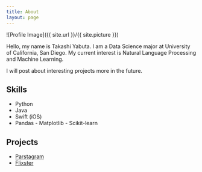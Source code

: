 ```yaml
---
title: About
layout: page
---
```

![Profile Image]({{ site.url }}/{{ site.picture }})

<p>Hello, my name is Takashi Yabuta. I am a Data Science major at University of California, San Diego. My current interest is Natural Language Processing and Machine Learning.</p>

<p>I will post about interesting projects more in the future.</p>

<h2>Skills</h2>

<ul class="skill-list">
	<li>Python</li>
	<li>Java</li>
	<li>Swift (iOS)</li>
	<li>Pandas - Matplotlib - Scikit-learn</li>
</ul>

<h2>Projects</h2>

<ul>
	<li><a href="https://github.com/yabutaka/Parstagram">Parstagram</a></li>
	<li><a href="https://github.com/yabutaka/flixster">Flixster</a></li>
</ul>
